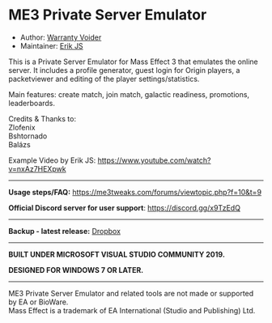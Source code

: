 # ME3 Private Server Emulator

- Author: [Warranty Voider](https://github.com/zeroKilo)
- Maintainer: [Erik JS](https://github.com/Erik-JS)

This is a Private Server Emulator for Mass Effect 3 that emulates the online server. It includes a profile generator, guest login for Origin players, a packetviewer and editing of the player settings/statistics.

Main features: create match, join match, galactic readiness, promotions, leaderboards.

Credits & Thanks to:<br/>
Zlofenix<br/>
Bshtornado<br/>
Balázs

Example Video by Erik JS:
https://www.youtube.com/watch?v=nxAz7HEXpwk

-----------------------------------------------------------

**Usage steps/FAQ:** https://me3tweaks.com/forums/viewtopic.php?f=10&t=9

**Official Discord server for user support**: https://discord.gg/x9TzEdQ

-----------------------------------------------------------

**Backup - latest release:** [Dropbox](https://www.dropbox.com/sh/epdadv2o562uqy6/AACVF75m99YOFeZMFZBRjWTQa?dl=0)

-----------------------------------------------------------

**BUILT UNDER MICROSOFT VISUAL STUDIO COMMUNITY 2019.**

**DESIGNED FOR WINDOWS 7 OR LATER.**

-----------------------------------------------------------

ME3 Private Server Emulator and related tools are not made or supported by EA or BioWare.<br />
Mass Effect is a trademark of EA International (Studio and Publishing) Ltd.